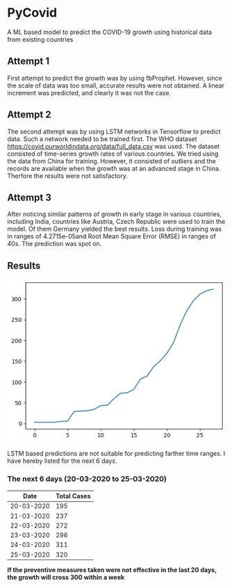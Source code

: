 # PyCovid
A ML based model to predict the COVID-19 growth using historical data from existing countries

## Attempt 1
First attempt to predict the growth was by using fbProphet. However, since the scale of data was too small, accurate results were
not obtained. A linear increment was predicted, and clearly it was not the case.

## Attempt 2
The second attempt was by using LSTM networks in Tensorflow to predict data. Such a network needed to be trained first. The WHO
dataset https://covid.ourworldindata.org/data/full_data.csv was used. The dataset consisted of time-series growth rates of various
countries. We tried using the data from China for training. However, it consisted of outliers and the records are available
when the growth was at an advanced stage in China. Therfore the results were not satisfactory.

## Attempt 3
After noticing similar patterns of growth in early stage in various countries, including India, countries like Austria, Czech Republic
were used to train the model. Of them Germany yielded the best results. Loss during training was in ranges of 4.2715e-05and Root Mean Square Error (RMSE) in ranges of 40s. The prediction was spot on.

## Results
![Growth Prediction for the next 7 days](19th.png)

LSTM based predictions are not suitable for predicting farther time ranges. I have hereby listed for the next 6 days. 

### The next 6 days (20-03-2020 to 25-03-2020)
Date | Total Cases
------------ | -------------
20-03-2020 | 195
21-03-2020 | 237
22-03-2020 | 272
23-03-2020 | 296
24-03-2020 | 311
25-03-2020 | 320

**If the preventive measures taken were not effective in the last 20 days, the growth will cross 300 within a week**
